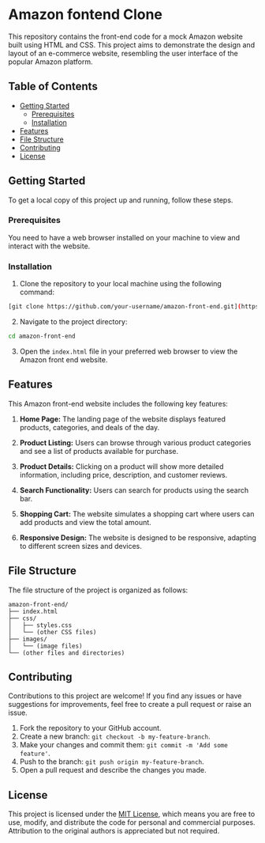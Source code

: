 # Amazon fontend Clone 

This repository contains the front-end code for a mock Amazon website built using HTML and CSS. This project aims to demonstrate the design and layout of an e-commerce website, resembling the user interface of the popular Amazon platform.

## Table of Contents

- [Getting Started](#getting-started)
  - [Prerequisites](#prerequisites)
  - [Installation](#installation)
- [Features](#features)
- [File Structure](#file-structure)
- [Contributing](#contributing)
- [License](#license)

## Getting Started

To get a local copy of this project up and running, follow these steps.

### Prerequisites

You need to have a web browser installed on your machine to view and interact with the website.

### Installation

1. Clone the repository to your local machine using the following command:

```bash
[git clone https://github.com/your-username/amazon-front-end.git](https://github.com/MD786Arif/amazonClone.git)
```

2. Navigate to the project directory:

```bash
cd amazon-front-end
```

3. Open the `index.html` file in your preferred web browser to view the Amazon front end website.

## Features

This Amazon front-end website includes the following key features:

1. **Home Page:** The landing page of the website displays featured products, categories, and deals of the day.

2. **Product Listing:** Users can browse through various product categories and see a list of products available for purchase.

3. **Product Details:** Clicking on a product will show more detailed information, including price, description, and customer reviews.

4. **Search Functionality:** Users can search for products using the search bar.

5. **Shopping Cart:** The website simulates a shopping cart where users can add products and view the total amount.

6. **Responsive Design:** The website is designed to be responsive, adapting to different screen sizes and devices.

## File Structure

The file structure of the project is organized as follows:

```
amazon-front-end/
├── index.html
├── css/
│   ├── styles.css
│   └── (other CSS files)
├── images/
│   └── (image files)
└── (other files and directories)
```

## Contributing

Contributions to this project are welcome! If you find any issues or have suggestions for improvements, feel free to create a pull request or raise an issue.

1. Fork the repository to your GitHub account.
2. Create a new branch: `git checkout -b my-feature-branch`.
3. Make your changes and commit them: `git commit -m 'Add some feature'`.
4. Push to the branch: `git push origin my-feature-branch`.
5. Open a pull request and describe the changes you made.

## License

This project is licensed under the [MIT License](LICENSE), which means you are free to use, modify, and distribute the code for personal and commercial purposes. Attribution to the original authors is appreciated but not required.
